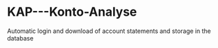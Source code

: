 # KAP---Konto-Analyse
Automatic login and download of account statements and storage in the database
